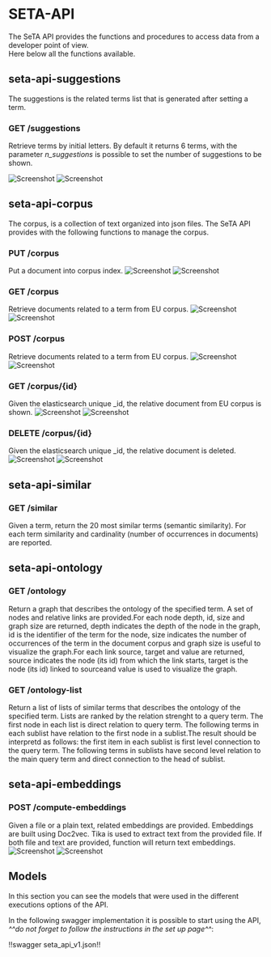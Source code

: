 # SETA-API
The SeTA API provides the functions and procedures to access data from a developer point of view.       
Here below all the functions available.

## seta-api-suggestions

The suggestions is the related terms list that is generated after setting a term. 

### GET /suggestions

Retrieve terms by initial letters. By default it returns 6 terms, with the parameter *n_suggestions* is possible to set the number of suggestions to be shown.
    
![Screenshot](../img/get-suggestions.png)
![Screenshot](../img/get-suggestions-result.png)



## seta-api-corpus
The corpus, is a collection of text organized into json files. The SeTA API provides with the following functions to manage the corpus.

### PUT /corpus
Put a document into corpus index.
![Screenshot](../img/put-corpus.png)
![Screenshot](../img/put-corpus-result.png)

### GET /corpus
Retrieve documents related to a term from EU corpus.
![Screenshot](../img/get-corpus.png)
![Screenshot](../img/get-corpus-result.png)


### POST /corpus
Retrieve documents related to a term from EU corpus.
![Screenshot](../img/post-corpus.png)
![Screenshot](../img/post-corpus-result.png)

### GET /corpus/{id}
Given the elasticsearch unique _id, the relative document from EU corpus is shown.
![Screenshot](../img/get-corpus-id.png)
![Screenshot](../img/get-corpus-id-result.png)

### DELETE /corpus/{id}

Given the elasticsearch unique _id, the relative document is deleted.
![Screenshot](../img/delete-corpus-id.png)
![Screenshot](../img/delete-corpus-id-result.png)

## seta-api-similar

### GET /similar     
Given a term, return the 20 most similar terms (semantic similarity). For each term similarity and cardinality (number of occurrences in documents) are reported.

## seta-api-ontology

### GET /ontology

Return a graph that describes the ontology of the specified term. A set of nodes and relative links are provided.For each node depth, id, size and graph size are returned, depth indicates the depth of the node in the graph, id is the identifier of the term for the node, size indicates the number of occurrences of the term in the document corpus and graph size is useful to visualize the graph.For each link source, target and value are returned, source indicates the node (its id) from which the link starts, target is the node (its id) linked to sourceand value is used to visualize the graph.

### GET /ontology-list

Return a list of lists of similar terms that describes the ontology of the specified term. Lists are ranked by the relation strenght to a query term. The first node in each list is direct relation to query term. The following terms in each sublist have relation to the first node in a sublist.The result should be interpretd as follows: the first item in each sublist is first level connection to the query term. The following terms in sublists have second level relation to the main query term and direct connection to the head of sublist.

## seta-api-embeddings

### POST /compute-embeddings
Given a file or a plain text, related embeddings are provided. Embeddings are built using Doc2vec. Tika is used to extract text from the provided file. If both file and text are provided, function will return text embeddings.
![Screenshot](../img/post-compute-embeddings.png)
![Screenshot](../img/post-compute-embeddings-results.png)


## Models

In this section you can see the models that were used in the different executions options of the API.

In the following swagger implementation it is possible to start using the API, *^^do not forget to follow the instructions in the set up page^^*:

!!swagger seta_api_v1.json!!